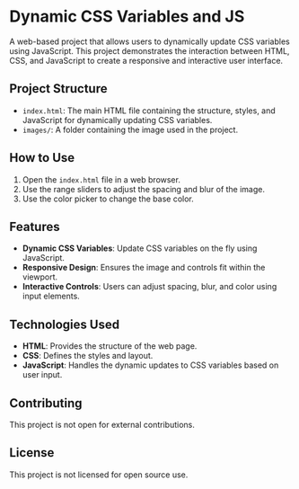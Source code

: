 # Dynamic CSS Variables and JS

A web-based project that allows users to dynamically update CSS variables using JavaScript. This project demonstrates the interaction between HTML, CSS, and JavaScript to create a responsive and interactive user interface.

## Project Structure

- `index.html`: The main HTML file containing the structure, styles, and JavaScript for dynamically updating CSS variables.
- `images/`: A folder containing the image used in the project.

## How to Use

1. Open the `index.html` file in a web browser.
2. Use the range sliders to adjust the spacing and blur of the image.
3. Use the color picker to change the base color.

## Features

- **Dynamic CSS Variables**: Update CSS variables on the fly using JavaScript.
- **Responsive Design**: Ensures the image and controls fit within the viewport.
- **Interactive Controls**: Users can adjust spacing, blur, and color using input elements.

## Technologies Used

- **HTML**: Provides the structure of the web page.
- **CSS**: Defines the styles and layout.
- **JavaScript**: Handles the dynamic updates to CSS variables based on user input.

## Contributing

This project is not open for external contributions.

## License

This project is not licensed for open source use.